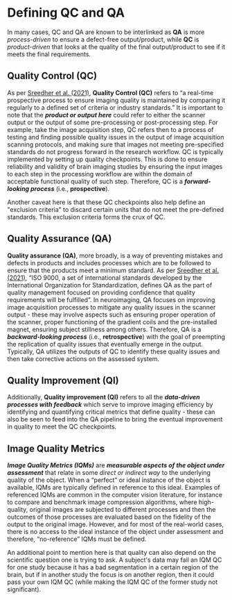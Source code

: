# Defining QC and QA

In many cases, QC and QA are known to be interlinked as **QA** is more *process-driven* to ensure a defect-free output/product,
while **QC** is *product-driven* that looks at the quality of the final output/product to see if it meets the final requirements.

## Quality Control (QC)

As per [Sreedher et al. (2021)](https://link.springer.com/article/10.1007/s00247-021-05043-6), **Quality Control (QC)** refers to “a real-time prospective process to ensure imaging quality is maintained 
by comparing it regularly to a defined set of criteria or industry standards.”
It is important to note that the ***product or output here*** could refer to either the scanner output or the output of some pre-processing or post-processing step.
For example, take the image acquisition step, QC refers then to a process of testing 
and finding possible quality issues in the output of image acquisition scanning protocols, 
and making sure that images not meeting pre-specified standards do not progress forward in the research workflow. 
QC is typically implemented by setting up quality checkpoints. 
This is done to ensure reliability and validity of brain imaging studies by ensuring the input images to each step 
in the processing workflow are within the domain of acceptable functional quality of such step. 
Therefore, QC is a ***forward-looking process*** (i.e., **prospective**).

Another caveat here is that these QC checkpoints also help define an "exclusion criteria" to discard certain units that do not meet the pre-defined standards. This exclusion criteria forms the crux of QC.

## Quality Assurance (QA)

**Quality assurance (QA)**, more broadly, is a way of preventing mistakes and defects in products and includes processes which are to be followed to ensure that the products meet a minimum standard. 
As per [Sreedher et al. (2021)](https://link.springer.com/article/10.1007/s00247-021-05043-6), “ISO 9000, a set of international standards developed by the International Organization for Standardization, defines QA as the part of quality management focused on providing confidence that quality requirements will be fulfilled”. 
In neuroimaging, QA focuses on improving image acquisition processes to mitigate any quality issues in the scanner output - 
these may involve aspects such as ensuring proper operation of the scanner, proper functioning of the gradient coils and the pre-installed magnet, ensuring subject stillness among others. 
Therefore, QA is a ***backward-looking process*** (i.e., **retrospective**) with the goal of preempting the replication of quality issues that eventually emerge in the output. 
Typically, QA utilizes the outputs of QC to identify these quality issues and then take corrective actions on the assessed system.

## Quality Improvement (QI)

Additionally, **Quality improvement (QI)** refers to all the ***data-driven processes with feedback*** which serve to improve imaging efficiency 
by identifying and quantifying critical metrics that define quality - these can also be seen to feed into the QA pipeline to bring the eventual
improvement in quality to meet the QC checkpoints.

## Image Quality Metrics 

***Image Quality Metrics (IQMs)*** are ***measurable aspects of the object under assessment*** that relate in some *direct or indirect way* to the underlying quality of the object. 
When a “perfect” or ideal instance of the object is available, IQMs are typically defined in reference to this ideal. 
Examples of referenced IQMs are common in the computer vision literature, for instance to compare and benchmark image compression algorithms, where high-quality, original images are subjected to different processes and then the outcomes of those processes are evaluated based on the fidelity of the output to the original image. 
However, and for most of the real-world cases, there is no access to the ideal instance of the object under assessment and therefore, “no-reference” IQMs must be defined.

An additional point to mention here is that quality can also depend on the scientific question one is trying to ask.  A subject's data may fail an IQM QC for one study because it has a bad segmentation in a certain region of the brain, 
but if in another study the focus is on another region, then it could pass your own IQM QC (while making the IQM QC of the former study not significant).
